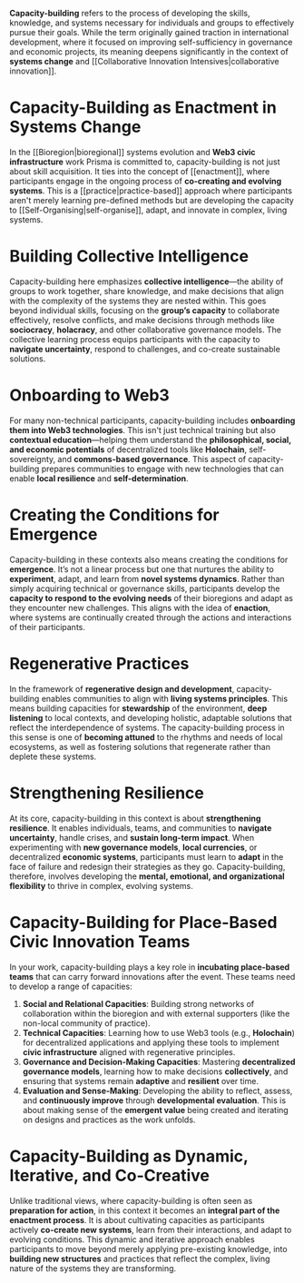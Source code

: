 **Capacity-building** refers to the process of developing the skills, knowledge, and systems necessary for individuals and groups to effectively pursue their goals. While the term originally gained traction in international development, where it focused on improving self-sufficiency in governance and economic projects, its meaning deepens significantly in the context of **systems change** and [[Collaborative Innovation Intensives|collaborative innovation]].

# Capacity-Building as Enactment in Systems Change

In the [[Bioregion|bioregional]] systems evolution and **Web3 civic infrastructure** work Prisma is committed to, capacity-building is not just about skill acquisition. It ties into the concept of [[enactment]], where participants engage in the ongoing process of **co-creating and evolving systems**. This is a [[practice|practice-based]] approach where participants aren't merely learning pre-defined methods but are developing the capacity to [[Self-Organising|self-organise]], adapt, and innovate in complex, living systems.

# Building Collective Intelligence

Capacity-building here emphasizes **collective intelligence**—the ability of groups to work together, share knowledge, and make decisions that align with the complexity of the systems they are nested within. This goes beyond individual skills, focusing on the **group’s capacity** to collaborate effectively, resolve conflicts, and make decisions through methods like **sociocracy**, **holacracy**, and other collaborative governance models. The collective learning process equips participants with the capacity to **navigate uncertainty**, respond to challenges, and co-create sustainable solutions.

# Onboarding to Web3

For many non-technical participants, capacity-building includes **onboarding them into Web3 technologies**. This isn't just technical training but also **contextual education**—helping them understand the **philosophical, social, and economic potentials** of decentralized tools like **Holochain**, self-sovereignty, and **commons-based governance**. This aspect of capacity-building prepares communities to engage with new technologies that can enable **local resilience** and **self-determination**.

# Creating the Conditions for Emergence

Capacity-building in these contexts also means creating the conditions for **emergence**. It’s not a linear process but one that nurtures the ability to **experiment**, adapt, and learn from **novel systems dynamics**. Rather than simply acquiring technical or governance skills, participants develop the **capacity to respond to the evolving needs** of their bioregions and adapt as they encounter new challenges. This aligns with the idea of **enaction**, where systems are continually created through the actions and interactions of their participants.

# Regenerative Practices

In the framework of **regenerative design and development**, capacity-building enables communities to align with **living systems principles**. This means building capacities for **stewardship** of the environment, **deep listening** to local contexts, and developing holistic, adaptable solutions that reflect the interdependence of systems. The capacity-building process in this sense is one of **becoming attuned** to the rhythms and needs of local ecosystems, as well as fostering solutions that regenerate rather than deplete these systems.

# Strengthening Resilience

At its core, capacity-building in this context is about **strengthening resilience**. It enables individuals, teams, and communities to **navigate uncertainty**, handle crises, and **sustain long-term impact**. When experimenting with **new governance models**, **local currencies**, or decentralized **economic systems**, participants must learn to **adapt** in the face of failure and redesign their strategies as they go. Capacity-building, therefore, involves developing the **mental, emotional, and organizational flexibility** to thrive in complex, evolving systems.

# Capacity-Building for Place-Based Civic Innovation Teams

In your work, capacity-building plays a key role in **incubating place-based teams** that can carry forward innovations after the event. These teams need to develop a range of capacities:

1. **Social and Relational Capacities**: Building strong networks of collaboration within the bioregion and with external supporters (like the non-local community of practice).
1. **Technical Capacities**: Learning how to use Web3 tools (e.g., **Holochain**) for decentralized applications and applying these tools to implement **civic infrastructure** aligned with regenerative principles.
1. **Governance and Decision-Making Capacities**: Mastering **decentralized governance models**, learning how to make decisions **collectively**, and ensuring that systems remain **adaptive** and **resilient** over time.
1. **Evaluation and Sense-Making**: Developing the ability to reflect, assess, and **continuously improve** through **developmental evaluation**. This is about making sense of the **emergent value** being created and iterating on designs and practices as the work unfolds.

# Capacity-Building as Dynamic, Iterative, and Co-Creative

Unlike traditional views, where capacity-building is often seen as **preparation for action**, in this context it becomes an **integral part of the enactment process**. It is about cultivating capacities as participants actively **co-create new systems**, learn from their interactions, and adapt to evolving conditions. This dynamic and iterative approach enables participants to move beyond merely applying pre-existing knowledge, into **building new structures** and practices that reflect the complex, living nature of the systems they are transforming.
